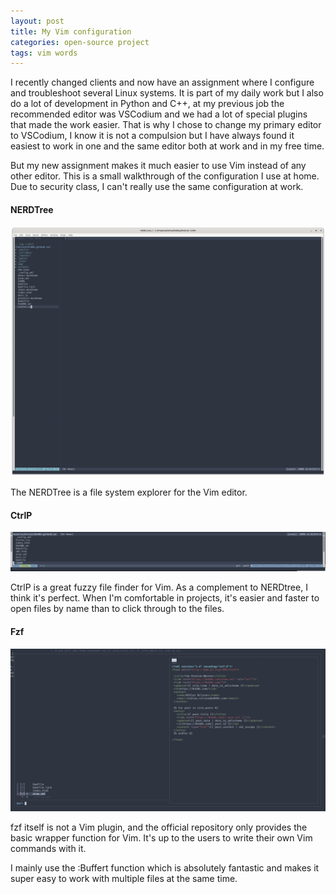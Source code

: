 ```yaml
---
layout: post
title: My Vim configuration
categories: open-source project
tags: vim words
---
```


I recently changed clients and now have an assignment where I configure and troubleshoot several Linux systems. It is part of my daily work but I also do a lot of development in Python and C++, at my previous job the recommended editor was VSCodium and we had a lot of special plugins that made the work easier. That is why I chose to change my primary editor to VSCodium, I know it is not a compulsion but I have always found it easiest to work in one and the same editor both at work and in my free time.

But my new assignment makes it much easier to use Vim instead of any other editor. This is a small walkthrough of the configuration I use at home. Due to security class, I can't really use the same configuration at work.

#### NERDTree
<img class="img-fluid" src="/assets/img/2025-09-05-my-vim-configuration-and-wow_1.png">

The NERDTree is a file system explorer for the Vim editor.

#### CtrlP
<img class="img-fluid" src="/assets/img/2025-09-05-my-vim-configuration-and-wow_2.png">

CtrlP is a great fuzzy file finder for Vim. As a complement to NERDtree, I think it's perfect. When I'm comfortable in projects, it's easier and faster to open files by name than to click through to the files.

#### Fzf
<img class="img-fluid" src="/assets/img/2025-09-05-my-vim-configuration-and-wow_3.png">

fzf itself is not a Vim plugin, and the official repository only provides the basic wrapper function for Vim. It's up to the users to write their own Vim commands with it.

I mainly use the :Buffert function which is absolutely fantastic and makes it super easy to work with multiple files at the same time.

